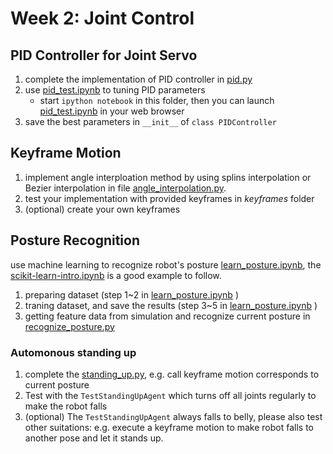 # Week 2: Joint Control
## PID Controller for Joint Servo
1. complete the implementation of PID controller in [pid.py](./pid.py)
2. use [pid_test.ipynb](./pid_test.ipynb) to tuning PID parameters
	* start ```ipython notebook``` in this folder, then you can launch [pid_test.ipynb](./pid_test.ipynb) in your web browser
3. save the best parameters in ```__init__``` of ```class PIDController```

## Keyframe Motion
1. implement angle interploation method by using splins interpolation or Bezier interpolation in file [angle_interpolation.py](./angle_interpolation.py).
2. test your implementation with provided keyframes in *keyframes* folder
3. (optional) create your own keyframes

## Posture Recognition
use machine learning to recognize robot's posture [learn_posture.ipynb](./learn_posture.ipynb), the [scikit-learn-intro.ipynb](./scikit-learn-intro.ipynb) is a good example to follow.

1. preparing dataset (step 1~2 in [learn_posture.ipynb](./learn_posture.ipynb) )
2. traning dataset, and save the results (step 3~5 in [learn_posture.ipynb](./learn_posture.ipynb) )
3. getting feature data from simulation and recognize current posture in [recognize_posture.py](./recognize_posture.py)

### Automonous standing up
1. complete the [standing_up.py](./standing_up.py), e.g. call keyframe motion corresponds to current posture
2. Test with the ```TestStandingUpAgent``` which turns off all joints regularly to make the robot falls
3. (optional) The ```TestStandingUpAgent``` always falls to belly, please also test other suitations: e.g. execute a keyframe motion to make robot falls to another pose and let it stands up.
